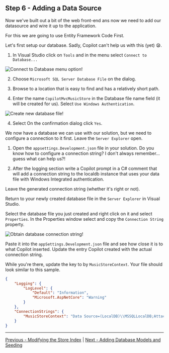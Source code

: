## Step 6 - Adding a Data Source

Now we've built out a bit of the web front-end ans now we need to add our datasource and wire it up to the application.

For this we are going to use Entity Framework Code First.

Let's first setup our database. Sadly, Copilot can't help us with this (yet) 😪.

1. In Visual Studio click on `Tools` and in the menu select `Connect to Database...`

  ![Connect to Database menu option!](media/2023-09-29_16-09-00.png "Connect to Database menu option")

2. Choose `Microsoft SQL Server Database File` on the dialog.

3. Browse to a location that is easy to find and has a relatively short path.

4. Enter the name `CopilotMvcMusicStore` in the Database file name field (it will be created for us). Select `Use Windows Authentication`.

  ![Create new database file!](media/2023-09-29_16-10-19.png "Create new database file")

4. Select On the confirmation dialog click `Yes`.

We now have a database we can use with our solution, but we need to configure a connection to it first. Leave the `Server Explorer` open.

1. Open the `appsettings.Development.json` file in your solution. Do you know how to configure a connection string? I don't always remember... guess what can help us?!

2. After the logging section write a Copilot prompt in a C# comment that will add a connection string to the localdb instance that uses your data file with Windows Integrated authentication.

Leave the generated connection string (whether it's right or not).

Return to your newly created database file in the `Server Explorer` in Visual Studio.

Select the database file you just created and right click on it and select `Properties`. In the Properties window select and copy the `Connection String` property.

  ![Obtain database connection string!](media/2023-10-03_11-14-46.png "Obtain database connection string")

Paste it into the `appSettings.Development.json` file and see how close it is to what Copilot inserted. Update the entry Copilot created with the actual connection string. 

While you're there, update the key to by `MusicStoreContext`. Your file should look similar to this sample.

```json
{
    "Logging": {
        "LogLevel": {
            "Default": "Information",
            "Microsoft.AspNetCore": "Warning"
        }
    },
    "ConnectionStrings": {
        "MusicStoreContext": "Data Source=(LocalDB)\\MSSQLLocalDB;AttachDbFilename=C:\\work\\CopilotLab\\MvCMusicStore\\MvCMusicStore\\Data\\CopilotMvcMusicStore.mdf;Integrated Security=True;Connect Timeout=30"
    }
}
```

----

[Previous - Modifying the Store Index](05-Step05.md)  | [Next - Adding Database Models and Seeding](07-Step07.md)